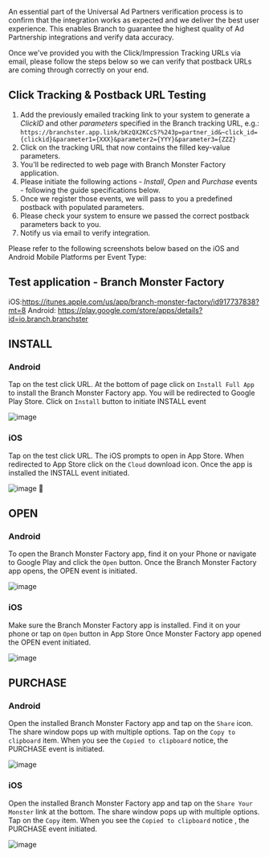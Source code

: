 An essential part of the Universal Ad Partners verification process is to confirm that the integration works as expected and we deliver the best user experience. This enables Branch to guarantee the highest quality of Ad Partnership integrations and verify data accuracy.

Once we've provided you with the Click/Impression Tracking URLs via email, please follow the steps below so we can verify that postback URLs are coming through correctly on your end.

## Click Tracking & Postback URL Testing

1. Add the previously emailed tracking link to your system to generate a *ClickID* and other *parameters* specified in the Branch tracking URL, e.g.: `https://branchster.app.link/bKzQX2KCcS?%243p=partner_id&~click_id={clickid}&parameter1={XXX}&parameter2={YYY}&parameter3={ZZZ}`
2. Click on the tracking URL that now contains the filled key-value parameters.
3. You'll be redirected to web page with Branch Monster Factory application.
4. Please initiate the following actions - *Install*, *Open* and *Purchase* events - following the guide specifications below.
5. Once we register those events, we will pass to you a predefined postback with populated parameters.
6. Please check your system to ensure we passed the correct postback parameters back to you.
7. Notify us via email to verify integration.

Please refer to the following screenshots below based on the iOS and Android Mobile Platforms per Event Type:

## Test application - Branch Monster Factory

iOS:https://itunes.apple.com/us/app/branch-monster-factory/id917737838?mt=8
Android: https://play.google.com/store/apps/details?id=io.branch.branchster


## INSTALL

### Android
Tap on the test click URL.
At the bottom of page click on `Install Full App` to install the Branch Monster Factory app.
You will be redirected to Google Play Store. Click on `Install` button to initiate INSTALL event

![image](/_assets/img/pages/deep-linked-ads/partner-resources/test-install-android.png)

### iOS
Tap on the test click URL. The iOS prompts to open in App Store.
When redirected to App Store click on the `Cloud` download icon. Once the app is installed the INSTALL event  initiated.

![image](/_assets/img/pages/deep-linked-ads/partner-resources/test-install-ios.png)

## OPEN

### Android
To open the Branch Monster Factory app, find it on your Phone or navigate to Google Play and click the `Open` button. Once the Branch Monster Factory app opens, the OPEN event is initiated.

![image](/_assets/img/pages/deep-linked-ads/partner-resources/test-open-android.png)

### iOS
Make sure the Branch Monster Factory app is installed. Find it on your phone or tap on `Open` button in App Store
Once Monster Factory app opened the OPEN event initiated.

![image](/_assets/img/pages/deep-linked-ads/partner-resources/test-open-ios.png)


## PURCHASE

### Android
Open the installed Branch Monster Factory app and tap on the `Share` icon. The share window pops up with multiple options. Tap on the `Copy to clipboard` item. When you see the `Copied to clipboard` notice, the PURCHASE event is initiated.

![image](/_assets/img/pages/deep-linked-ads/partner-resources/test-purchase-android.png)

### iOS
Open the installed Branch Monster Factory app and tap on the `Share Your Monster` link at the bottom. The share window pops up with multiple options. Tap on the `Copy` item. When you see the `Copied to clipboard` notice , the PURCHASE event initiated.

![image](/_assets/img/pages/deep-linked-ads/partner-resources/test-purchase-ios.png)
